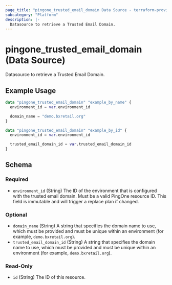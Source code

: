 ```yaml
---
page_title: "pingone_trusted_email_domain Data Source - terraform-provider-pingone"
subcategory: "Platform"
description: |-
  Datasource to retrieve a Trusted Email Domain.
---
```


# pingone_trusted_email_domain (Data Source)

Datasource to retrieve a Trusted Email Domain.

## Example Usage

```terraform
data "pingone_trusted_email_domain" "example_by_name" {
  environment_id = var.environment_id

  domain_name = "demo.bxretail.org"
}

data "pingone_trusted_email_domain" "example_by_id" {
  environment_id = var.environment_id

  trusted_email_domain_id = var.trusted_email_domain_id
}
```

<!-- schema generated by tfplugindocs -->
## Schema

### Required

- `environment_id` (String) The ID of the environment that is configured with the trusted email domain.  Must be a valid PingOne resource ID.  This field is immutable and will trigger a replace plan if changed.

### Optional

- `domain_name` (String) A string that specifies the domain name to use, which must be provided and must be unique within an environment (for example, `demo.bxretail.org`).
- `trusted_email_domain_id` (String) A string that specifies the domain name to use, which must be provided and must be unique within an environment (for example, `demo.bxretail.org`).

### Read-Only

- `id` (String) The ID of this resource.

